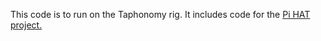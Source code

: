This code is to run on the Taphonomy rig. It includes code for the [Pi HAT project.](https://github.com/montso/Pi-HAT)